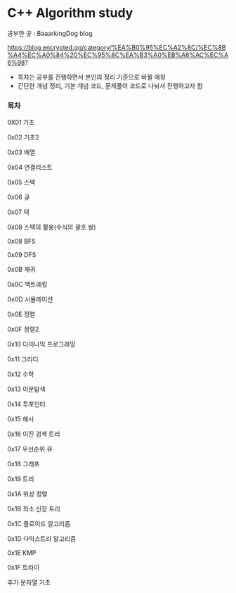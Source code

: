 # C++ Algorithm study

공부한 곳 : BaaarkingDog blog 

https://blog.encrypted.gg/category/%EA%B0%95%EC%A2%8C/%EC%8B%A4%EC%A0%84%20%EC%95%8C%EA%B3%A0%EB%A6%AC%EC%A6%98?

* 목차는 공부를 진행하면서 본인의 정리 기준으로 바뀔 예정
* 간단한 개념 정리, 기본 개념 코드, 문제풀이 코드로 나눠서 진행하고자 함

### 목차

0X01 기초

0x02 기초2

0x03 배열

0x04 연결리스트

0x05 스택

0x06 큐

0x07 덱

0x08 스택의 활용(수식의 괄호 쌍)

0x08 BFS

0x09 DFS

0x0B 재귀

0x0C 백트래킹

0x0D 시뮬레이션

0x0E 정렬

0x0F 정렬2

0x10 다이나믹 프로그래밍

0x11 그리디

0x12 수학

0x13 이분탐색

0x14 투포인터

0x15 해시

0x16 이진 검색 트리

0x17 우선순위 큐

0x18 그래프

0x19 트리

0x1A 위상 정렬

0x1B 최소 신장 트리

0x1C 플로이드 알고리즘

0x1D 다익스트라 알고리즘

0x1E KMP

0x1F 트라이

추가 문자열 기초
